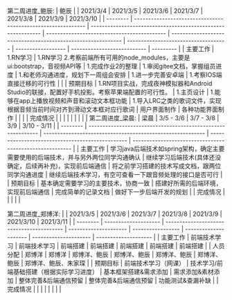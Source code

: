 第二周进度_鲍辰:
| 鲍辰     |                                                              | 2021/3/4                                                     | 2021/3/5                                    | 2021/3/6                                                     | 2021/3/7                             | 2021/3/8           | 2021/3/9                    | 2021/3/10 |
| -------- | ------------------------------------------------------------ | ------------------------------------------------------------ | ------------------------------------------- | ------------------------------------------------------------ | ------------------------------------ | ------------------ | --------------------------- | --------- |
| 主要工作 | 1.RN学习                                                     | 1.RN学习 2.考察前端所有可用的node_modules，主要是ui:bootstrap，音视频API等 | 1.完成作业2的整理                           | 1.审阅gitee文档，掌握组员进度                                | 1.和老师沟通进度，规划下一周组会安排 | 1.进一步完善安卓端 | 1.考察IOS端直接迁移的可行性 |           |
| 预期目标 | 1.RN项目实战，完成夜神模拟器和Android Studio的联接，配置好手机投影。考察苹果端配置的可行性。 | 1.主页设计                                                   | 1.能够在app上播放视频和声音和滚动文本框功能 | 1.导入LRC之类的歌词文件，实现根据音频当前时间对齐到滑动文本框对应行歌词 | 用户界面制作                         | 各种功能界面制作   |                             |           |
| 完成情况 |                                                              |                                                              |                                             |                                                              |                                      |                    |                             |           |
第二周进度_梁晨:
| 梁晨     | 3/5 - 3/6                                                    | 3/7 - 3/8                                                  | 3/9                                              | 3/10 - 3/11                                              |
| -------- | ------------------------------------------------------------ | ---------------------------------------------------------- | ------------------------------------------------ | -------------------------------------------------------- |
| 主要工作 | 学习java后端技术如spring架构，确定主要需要使用的后端技术，并与另外两位同学沟通确认 | 继续学习后端技术(具体还没确定，后续再补充)，实现前后端通信 | 将之前学习搭建的技术写成文档，跟两位同学沟通进度 | 继续后端技术学习，有空可查看一下跟音频处理的接口是否可行 |
| 预期目标 | 基本确定需要学习的主要技术，协商一致                         | 搭建好所需的后端环境，实现前后端通信                       | 完成简单的记录文档                               | 做好下一步后端开发的规划                                 |
| 完成情况 |                                                              |                                                            |                                                  |                                                          |


第二周进度_郑博洋:
|          | 2021/3/5             | 2021/3/6                                  | 2021/3/7              | 2021/3/8          | 2021/3/9              | 2021/3/10             | 2021/3/11            |
| -------- | -------------------- | ----------------------------------------- | --------------------- | ----------------- | --------------------- | --------------------- | -------------------- |
| 主要工作 | 前端技术学习         | 前端技术学习                              | 前端搭建              | 前端搭建          | 前端搭建              | 前端搭建              | 前端搭建             |
| 人员分配 | 郑博洋               | 郑博洋                                    | 郑博洋、鲍辰          | 郑博洋、鲍辰      | 郑博洋、鲍辰          | 郑博洋、鲍辰          | 郑博洋、鲍辰、朱家琛 |
| 预期目标 | 前端技术学习（网课） | 技术学习/前端基础搭建（根据实际学习进度） | 基本框架搭建&需求添加 | 需求添加&素材添加 | 整体完善&后端通信预留 | 整体完善&后端通信预留 | 功能测试&查漏补缺    |
| 完成情况 |                      |                                           |                       |                   |                       |                       |                      |
